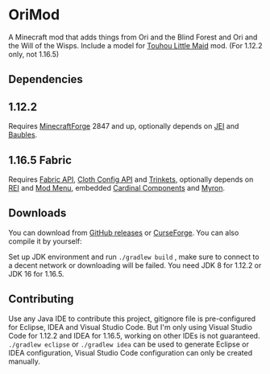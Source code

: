 # OriMod

A Minecraft mod that adds things from Ori and the Blind Forest and Ori and the Will of the Wisps. Include a model for [Touhou Little Maid](https://github.com/TartaricAcid/TouhouLittleMaid) mod. (For 1.12.2 only, not 1.16.5)

## Dependencies
## 1.12.2
Requires [MinecraftForge](https://files.minecraftforge.net/net/minecraftforge/forge/index_1.12.2.html) 2847 and up, optionally depends on [JEI](https://www.curseforge.com/minecraft/mc-mods/jei) and [Baubles](https://www.curseforge.com/minecraft/mc-mods/baubles).

## 1.16.5 Fabric
Requires [Fabric API](https://www.curseforge.com/minecraft/mc-mods/fabric-api), [Cloth Config API](https://www.curseforge.com/minecraft/mc-mods/cloth-config) and [Trinkets](https://www.curseforge.com/minecraft/mc-mods/trinkets-fabric), optionally depends on [REI](https://www.curseforge.com/minecraft/mc-mods/roughly-enough-items) and [Mod Menu](https://www.curseforge.com/minecraft/mc-mods/modmenu), embedded [Cardinal Components](https://www.curseforge.com/minecraft/mc-mods/cardinal-components) and [Myron](https://github.com/Haven-King/myron).

## Downloads

You can download from [GitHub releases](https://github.com/su226/OriMod/releases) or [CurseForge](https://www.curseforge.com/minecraft/mc-mods/orimod). You can also compile it by yourself:

Set up JDK environment and run `./gradlew build` , make sure to connect to a decent network or downloading will be failed. You need JDK 8 for 1.12.2 or JDK 16 for 1.16.5.

## Contributing

Use any Java IDE to contribute this project, gitignore file is pre-configured for Eclipse, IDEA and Visual Studio Code. But I'm only using Visual Studio Code for 1.12.2 and IDEA for 1.16.5, working on other IDEs is not guaranteed. `./gradlew eclipse` or `./gradlew idea` can be used to generate Eclipse or IDEA configuration, Visual Studio Code configuration can only be created manually.

